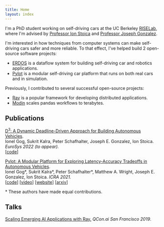 ```yaml
---
title: Home
layout: index
---
```


I'm a PhD student working on self-driving cars at the UC Berkeley
[RISELab](https://rise.cs.berkeley.edu/),
where I'm advised by
[Professor Ion Stoica](https://people.eecs.berkeley.edu/~istoica/)
and
[Professor Joseph Gonzalez](https://people.eecs.berkeley.edu/~jegonzal/).

I'm interested in how techniques from computer systems can make
self-driving cars safer and more reliable.
To that effect, I've helped build 2 open-source software projects:

- [ERDOS](https://github.com/erdos-project/erdos/) is a dataflow system
for building self-driving car and robotics applications.
- [Pylot](https://github.com/erdos-project/pylot/) is a modular self-driving car
platform that runs on both real cars and in simulation.

Previously, I contributed to several successful open-source projects:

- [Ray](https://ray.io/) is a popular framework for developing distributed applications.
- [Modin](http://modin.org/) scales pandas workflows to terabytes.

## Publications

[D<sup>3</sup>: A Dynamic Deadline-Driven Approach for Building Autonomous Vehicles](/). \
Ionel Gog, Sukrit Kalra, Peter Schafhalter, Joseph E. Gonzalez, Ion Stoica. *EuroSys 2022 (to appear).* \
\[[code](https://github.com/erdos-project/erdos/)\]

[Pylot: A Modular Platform for Exploring Latency-Accuracy Tradeoffs in Autonomous Vehicles](https://ieeexplore.ieee.org/document/9561747). \
Ionel Gog\*, Sukrit Kalra\*, Peter Schafhalter\*, Matthew A. Wright, Joseph E. Gonzalez, Ion Stoica. *ICRA 2021.* \
\[[code](https://github.com/erdos-project/pylot/)\]
\[[video](https://www.youtube.com/watch?v=VlwhU0k5cmQ)\]
\[[website](https://pylot.readthedocs.io/)\]
\[[arxiv](https://arxiv.org/abs/2104.07830)]

\* These authors have made equal contributions.

## Talks

[Scaling Emerging AI Applications with Ray.](https://www.infoq.com/presentations/scale-ai-ray/) *QCon.ai San Francisco 2019*.
